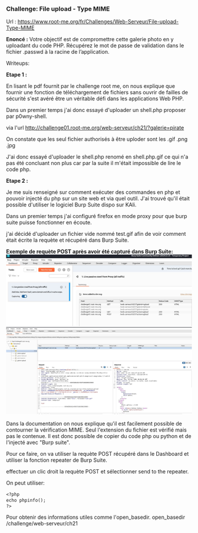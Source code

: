 ### Challenge: File upload - Type MIME

Url :  https://www.root-me.org/fr/Challenges/Web-Serveur/File-upload-Type-MIME

**Enoncé :**
 Votre objectif est de compromettre cette galerie photo en y uploadant du code PHP.
Récupérez le mot de passe de validation dans le fichier .passwd à la racine de l’application.

Writeups: 

**Etape 1 :**

En lisant le pdf fournit par le challenge root me, on nous explique que fournir une fonction de téléchargement de fichiers sans ouvrir de failles de sécurité s'est avéré être un véritable défi dans les applications Web PHP.

Dans un premier temps j'ai donc essayé d'uploader un shell.php proposer par p0wny-shell.

via l'url http://challenge01.root-me.org/web-serveur/ch21/?galerie=pirate 

On constate que les seul fichier authorisés à être uploder sont les .gif .png .jpg

J'ai donc essayé d'uploader le shell.php renomé en shell.php.gif
ce qui n'a pas été concluant non plus car par la suite il m'était impossible de lire le code php.

**Etape 2 :**

Je me suis renseigné sur comment exécuter des commandes en php et pouvoir injecté du php sur un site web et via quel outil. J'ai trouvé qu'il était possible d'utiliser le logiciel Burp Suite dispo sur KAli.

Dans un premier temps j'ai configuré firefox en mode proxy pour que burp suite puisse fonctionner en écoute.

j'ai décidé d'uploader un fichier vide nommé test.gif afin de voir comment était écrite la requète et récupéré dans Burp Suite.

**Exemple  de requète POST après avoir été capturé dans Burp Suite:**
![Dashboardburpsuite](./assets/Dashboardburpsuite.jpg)
![requète POST](./assets/requetePOST.jpg)

Dans la documentation on nous explique qu'il est facilement possible de contourner la vérification MIME. Seul l'extension du fichier est vérifié mais pas le contenue. Il est donc possible de copier du code php ou python et de l'injecté avec "Burp suite".

Pour ce faire, on va utiliser la requète POST récupéré dans le Dashboard et utiliser la fonction repeater de Burp Suite.

effectuer un clic droit la requète POST et sélectionner send to the repeater.







On peut utiliser:
```
<?php
echo phpinfo();
?>
```
Pour obtenir des informations utiles comme l'open_basedir.
open_basedir	/challenge/web-serveur/ch21






